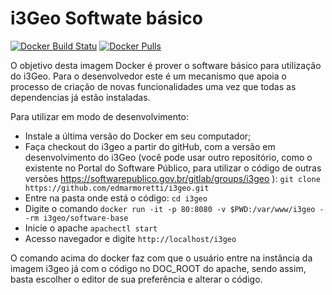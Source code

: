 # i3Geo Softwate básico 
[![Docker Build Statu](https://img.shields.io/docker/build/i3geo/software-base.svg)](https://hub.docker.com/r/i3geo/software-base/builds/)
[![Docker Pulls](https://img.shields.io/docker/pulls/i3geo/software-base.svg)](https://hub.docker.com/r/i3geo/software-base/builds/)

O objetivo desta imagem Docker é prover o software básico para utilização do i3Geo. Para o desenvolvedor este é um mecanismo que apoia o processo de criação de novas funcionalidades uma vez que todas as dependencias já estão instaladas.

Para utilizar em modo de desenvolvimento:

*  Instale a última versão do Docker em seu computador;
*  Faça checkout do i3geo a partir do gitHub, com a versão em desenvolvimento do i3Geo (você pode usar outro repositório, como o existente no Portal do Software Público, para utilizar o código de outras versões https://softwarepublico.gov.br/gitlab/groups/i3geo ):
`git clone https://github.com/edmarmoretti/i3geo.git`
*  Entre na pasta onde está o código:
`cd i3geo`
*  Digite o comando
`docker run -it -p 80:8080 -v $PWD:/var/www/i3geo --rm i3geo/software-base`
*  Inicie o apache 
`apachectl start`
*  Acesso navegador e digite `http://localhost/i3geo`

O comando acima do docker faz com que o usuário entre na instância da imagem i3geo já com o código no DOC_ROOT do apache, sendo assim, basta escolher o editor de sua preferência e alterar o código.
